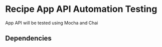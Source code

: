 # Recipe App API Automation Testing
App API will be tested using Mocha and Chai

## Dependencies



